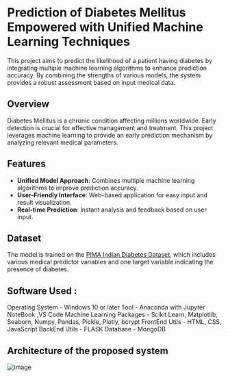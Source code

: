 # Prediction of Diabetes Mellitus Empowered with Unified Machine Learning Techniques
This project aims to predict the likelihood of a patient having diabetes by integrating multiple machine learning algorithms to enhance prediction accuracy. By combining the strengths of various models, the system provides a robust assessment based on input medical data.

## Overview
Diabetes Mellitus is a chronic condition affecting millions worldwide. Early detection is crucial for effective management and treatment. This project leverages machine learning to provide an early prediction mechanism by analyzing relevant medical parameters.

## Features
- **Unified Model Approach**: Combines multiple machine learning algorithms to improve prediction accuracy.
- **User-Friendly Interface**: Web-based application for easy input and result visualization.
- **Real-time Prediction**: Instant analysis and feedback based on user input.

## Dataset
The model is trained on the [PIMA Indian Diabetes Dataset](https://www.kaggle.com/uciml/pima-indians-diabetes-database), which includes various medical predictor variables and one target variable indicating the presence of diabetes.

## Software Used :
Operating System           - Windows 10 or later
Tool 	                     - Anaconda with Jupyter NoteBook ,VS Code
Machine Learning Packages  - Scikit Learn, Matplotlib, Seaborn, Numpy, Pandas, Pickle, Plotly, bcrypt
FrontEnd Utils             - HTML, CSS, JavaScript
BackEnd Utils              - FLASK
Database                   - MongoDB

## Architecture of the proposed system
![image](https://github.com/user-attachments/assets/9dc41d85-76a3-4c12-ba02-3162b26ad9ae)






